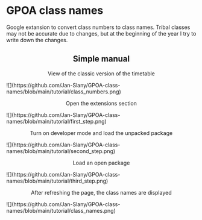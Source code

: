 # GPOA class names
Google extansion to convert class numbers to class names. Tribal classes may not be accurate due to changes, but at the beginning of the year I try to write down the changes.

<h2 align="center">Simple manual</h2>

<p align="center">View of the classic version of the timetable</p>
![](https://github.com/Jan-Slany/GPOA-class-names/blob/main/tutorial/class_numbers.png)

<p align="center">Open the extensions section</p>
![](https://github.com/Jan-Slany/GPOA-class-names/blob/main/tutorial/first_step.png)

<p align="center">Turn on developer mode and load the unpacked package</p>
![](https://github.com/Jan-Slany/GPOA-class-names/blob/main/tutorial/second_step.png)

<p align="center">Load an open package</p>
![](https://github.com/Jan-Slany/GPOA-class-names/blob/main/tutorial/third_step.png)

<p align="center">After refreshing the page, the class names are displayed</p>
![](https://github.com/Jan-Slany/GPOA-class-names/blob/main/tutorial/class_names.png)
